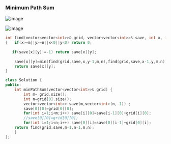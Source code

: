 ### __Minimum Path Sum__

![image](https://user-images.githubusercontent.com/51910127/134724975-fdae9c39-1164-4812-bf9c-b436d033c6d8.png)

![image](https://user-images.githubusercontent.com/51910127/134724949-b780e563-fd59-4e0b-9eba-4485a23232c9.png)

```cpp
int find(vector<vector<int>>& grid, vector<vector<int>>& save, int x, int y, int m, int n)
{   if(x>=m||y>=n||x<0||y<0) return 0;
    
   if(save[x][y]!=-1) return save[x][y];
   
    save[x][y]=min(find(grid,save,x,y-1,m,n),find(grid,save,x-1,y,m,n))+grid[x][y];
    return save[x][y];  
}

class Solution {
public:
    int minPathSum(vector<vector<int>>& grid) {
        int m= grid.size();
        int n=grid[0].size();
        vector<vector<int>> save(m,vector<int>(n,-1)) ;
        save[0][0]=grid[0][0];
        for(int i=1;i<m;i++) save[i][0]=save[i-1][0]+grid[i][0];
        //save[0][0]=grid[0][0];
        for(int i=1;i<n;i++) save[0][i]=save[0][i-1]+grid[0][i];
    return find(grid,save,m-1,n-1,m,n);
    }
};
```
